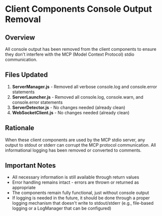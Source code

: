 # Client Components Console Output Removal

## Overview
All console output has been removed from the client components to ensure they don't interfere with the MCP (Model Context Protocol) stdio communication.

## Files Updated
1. **ServerManager.js** - Removed all verbose console.log and console.error statements
2. **ServerLauncher.js** - Removed all console.log, console.warn, and console.error statements
3. **ServerDetector.js** - No changes needed (already clean)
4. **WebSocketClient.js** - No changes needed (already clean)

## Rationale
When these client components are used by the MCP stdio server, any output to stdout or stderr can corrupt the MCP protocol communication. All informational logging has been removed or converted to comments.

## Important Notes
- All necessary information is still available through return values
- Error handling remains intact - errors are thrown or returned as appropriate
- The components remain fully functional, just without console output
- If logging is needed in the future, it should be done through a proper logging mechanism that doesn't write to stdout/stderr (e.g., file-based logging or a LogManager that can be configured)